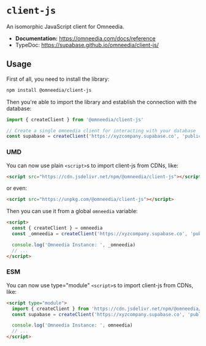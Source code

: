 # `client-js`

An isomorphic JavaScript client for Omneedia.

- **Documentation:** https://omneedia.com/docs/reference
- TypeDoc: https://supabase.github.io/omneedia/client-js/

## Usage

First of all, you need to install the library:

```sh
npm install @omneedia/client-js
```

Then you're able to import the library and establish the connection with the database:

```js
import { createClient } from '@omneedia/client-js'

// Create a single omneedia client for interacting with your database
const supabase = createClient('https://xyzcompany.supabase.co', 'public-anon-key')
```

### UMD

You can now use plain `<script>`s to import client-js from CDNs, like:

```html
<script src="https://cdn.jsdelivr.net/npm/@omneedia/client-js"></script>
```

or even:

```html
<script src="https://unpkg.com/@omneedia/client-js"></script>
```

Then you can use it from a global `omneedia` variable:

```html
<script>
  const { createClient } = omneedia
  const _omneedia = createClient('https://xyzcompany.supabase.co', 'public-anon-key')

  console.log('Omneedia Instance: ', _omneedia)
  // ...
</script>
```

### ESM

You can now use type="module" `<script>`s to import client-js from CDNs, like:

```html
<script type="module">
  import { createClient } from 'https://cdn.jsdelivr.net/npm/@omneedia/client-js/+esm'
  const supabase = createClient('https://xyzcompany.supabase.co', 'public-anon-key')

  console.log('Omneedia Instance: ', omneedia)
  // ...
</script>
```
